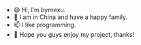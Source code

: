 - 😄 Hi, I’m byrnexu.
- 💞️ I am in China and have a happy family.
- 📫 I like programming.
- 👀 Hope you guys enjoy my project, thanks!
